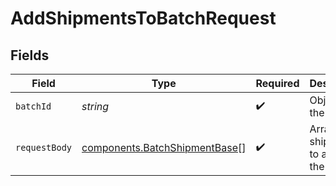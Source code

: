 # AddShipmentsToBatchRequest


## Fields

| Field                                                                          | Type                                                                           | Required                                                                       | Description                                                                    |
| ------------------------------------------------------------------------------ | ------------------------------------------------------------------------------ | ------------------------------------------------------------------------------ | ------------------------------------------------------------------------------ |
| `batchId`                                                                      | *string*                                                                       | :heavy_check_mark:                                                             | Object ID of the batch                                                         |
| `requestBody`                                                                  | [components.BatchShipmentBase](../../models/components/batchshipmentbase.md)[] | :heavy_check_mark:                                                             | Array of shipments to add to the batch                                         |